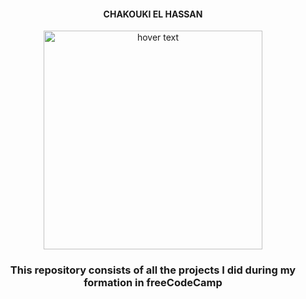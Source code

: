 <h4 align="center">CHAKOUKI EL HASSAN</h4>
<p align="center">
  <img src="https://design-style-guide.freecodecamp.org/downloads/fcc_secondary_large.svg" width="350" title="hover text">
</p>

<h3 align="center">This repository consists of all the projects I did during my formation in freeCodeCamp</h3>
